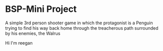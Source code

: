 # BSP-Mini Project
 A simple 3rd person shooter game in which the protagonist is a Penguin trying to find his way back home through the treacherous path surrounded by his enemies, the Walrus

Hi I'm reegan